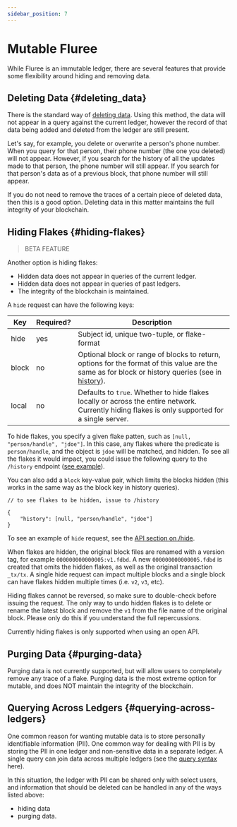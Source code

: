 ```yaml
---
sidebar_position: 7
---
```


# Mutable Fluree

While Fluree is an immutable ledger, there are several features that provide some
flexibility around hiding and removing data.

## Deleting Data {#deleting_data}

There is the standard way of [deleting data](/overview/transact/deleting_data.mdx). Using
this method, the data will not appear in a query against the current ledger, however
the record of that data being added and deleted from the ledger are still present.

Let's say, for example, you delete or overwrite a person's phone number. When you
query for that person, their phone number (the one you deleted) will not appear.
However, if you search for the history of all the updates made to that person, the
phone number will still appear. If you search for that person's data as of a previous
block, that phone number will still appear.

If you do not need to remove the traces of a certain piece of deleted data, then
this is a good option. Deleting data in this matter maintains the full integrity
of your blockchain.

## Hiding Flakes {#hiding-flakes}

> BETA FEATURE

Another option is hiding flakes:

- Hidden data does not appear in queries of the current ledger.
- Hidden data does not appear in queries of past ledgers.
- The integrity of the blockchain is maintained.

A `hide` request can have the following keys:

<!-- markdownlint-disable MD013 -->
Key | Required? | Description
-- | -- | --
hide | yes | Subject id, unique two-tuple, or flake-format
block | no | Optional block or range of blocks to return, options for the format of this value are the same as for block or history queries (see in [history](/overview/query/history_query.mdx)).
local | no | Defaults to `true`. Whether to hide flakes locally or across the entire network. Currently hiding flakes is only supported for a single server.

To hide flakes, you specify a given flake patten, such as
`[null, "person/handle", "jdoe"]`. In this case, any flakes where the predicate
is `person/handle`, and the object is `jdoe` will be matched, and hidden. To see
all the flakes it would impact, you could issue the following query to the `/history`
endpoint ([see example](/reference/http/examples.md#history)).

You can also add a `block` key-value pair, which limits the blocks hidden (this
works in the same way as the block key in history queries).

```all
// to see flakes to be hidden, issue to /history 

{
    "history": [null, "person/handle", "jdoe"]
}
```

To see an example of `hide` request, see the [API section on /hide](/reference/http/examples.md#hide).

When flakes are hidden, the original block files are renamed with a version tag,
for example `000000000000005:v1.fdbd`. A new `000000000000005.fdbd` is created that
omits the hidden flakes, as well as the original transaction `_tx/tx`. A single
hide request can impact multiple blocks and a single block can have flakes hidden
multiple times (i.e. `v2`, `v3`, etc).

Hiding flakes cannot be reversed, so make sure to double-check before issuing the
request. The only way to undo hidden flakes is to delete or rename the latest block
and remove the `v1` from the file name of the original block. Please only do this
if you understand the full repercussions.

Currently hiding flakes is only supported when using an open API.

## Purging Data {#purging-data}

Purging data is not currently supported, but will allow users to completely remove
any trace of a flake. Purging data is the most extreme option for mutable, and does
NOT maintain the integrity of the blockchain.

## Querying Across Ledgers {#querying-across-ledgers}

One common reason for wanting mutable data is to store personally identifiable information
(PII). One common way for dealing with PII is by storing the PII in one ledger and
non-sensitive data in a separate ledger. A single query can join data across multiple
ledgers (see the [query syntax](/overview/query/analytical_query.mdx#prefixes-key) here).

In this situation, the ledger with PII can be shared only with select users, and
information that should be deleted can be handled in any of the ways listed above:

- hiding data
- purging data.
